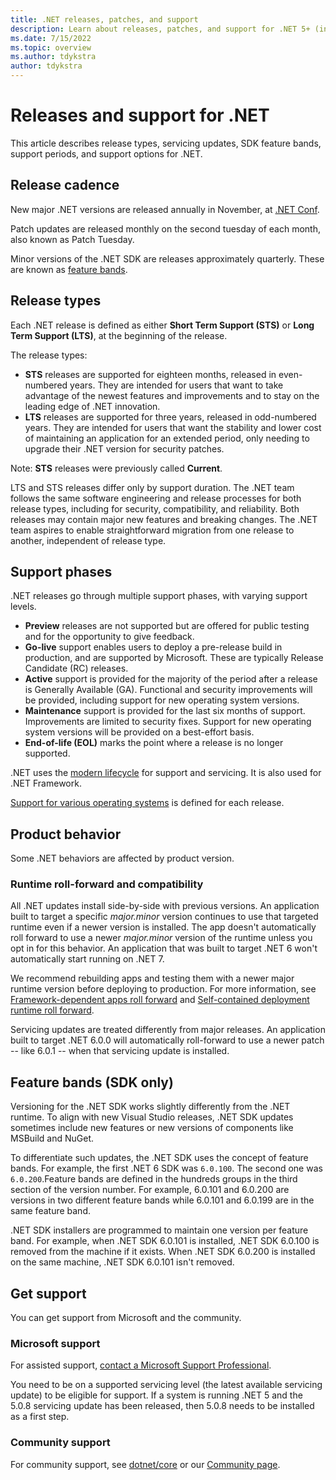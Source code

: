 ```yaml
---
title: .NET releases, patches, and support
description: Learn about releases, patches, and support for .NET 5+ (including .NET Core) and later versions.
ms.date: 7/15/2022
ms.topic: overview
ms.author: tdykstra
author: tdykstra
---
```

# Releases and support for .NET

This article describes release types, servicing updates, SDK feature bands, support periods, and support options for .NET.

## Release cadence

New major .NET versions are released annually in November, at [.NET Conf](https://www.dotnetconf.net/).

Patch updates are released monthly on the second tuesday of each month, also known as Patch Tuesday.

Minor versions of the .NET SDK are releases approximately quarterly. These are known as [feature bands](#feature-bands-sdk-only).

## Release types

Each .NET release is defined as either  **Short Term Support (STS)** or **Long Term Support (LTS)**, at the beginning of the release.

The release types:

* **STS** releases are supported for eighteen months, released in even-numbered years. They are intended for users that want to take advantage of the newest features and improvements and to stay on the leading edge of .NET innovation.
* **LTS** releases are supported for three years, released in odd-numbered years. They are intended for users that want the stability and lower cost of maintaining an application for an extended period, only needing to upgrade their .NET version for security patches.

Note: **STS** releases were previously called **Current**.

LTS and STS releases differ only by support duration. The .NET team follows the same software engineering and release processes for both release types, including for security, compatibility, and reliability. Both releases may contain major new features and breaking changes. The .NET team aspires to enable straightforward migration from one release to another, independent of release type.

## Support phases

.NET releases go through multiple support phases, with varying support levels.

* **Preview** releases are not supported but are offered for public testing and for the opportunity to give feedback.
* **Go-live** support enables users to deploy a pre-release build in production, and are supported by Microsoft. These are typically Release Candidate (RC) releases.
* **Active** support is provided for the majority of the period after a release is Generally Available (GA). Functional and security improvements will be provided, including support for new operating system versions.
* **Maintenance** support is provided for the last six months of support. Improvements are limited to security fixes. Support for new operating system versions will be provided on a best-effort basis.
* **End-of-life (EOL)** marks the point where a release is no longer supported.

.NET uses the [modern lifecycle](/lifecycle/policies/modern) for support and servicing. It is also used for .NET Framework.

[Support for various operating systems](https://github.com/dotnet/core/blob/main/os-lifecycle-policy.md) is defined for each release.

## Product behavior

Some .NET behaviors are affected by product version.

### Runtime roll-forward and compatibility

All .NET updates install side-by-side with previous versions. An application built to target a specific *major.minor* version continues to use that targeted runtime even if a newer version is installed. The app doesn't automatically roll forward to use a newer *major.minor* version of the runtime unless you opt in for this behavior. An application that was built to target .NET 6 won't automatically start running on .NET 7.

We recommend rebuilding apps and testing them with a newer major runtime version before deploying to production. For more information, see [Framework-dependent apps roll forward](versions/selection.md#framework-dependent-apps-roll-forward) and [Self-contained deployment runtime roll forward](deploying/runtime-patch-selection.md).

Servicing updates are treated differently from major releases. An application built to target .NET 6.0.0 will automatically roll-forward to use a newer patch -- like 6.0.1 -- when that servicing update is installed.

## Feature bands (SDK only)

Versioning for the .NET SDK works slightly differently from the .NET runtime. To align with new Visual Studio releases, .NET SDK updates sometimes include new features or new versions of components like MSBuild and NuGet.

To differentiate such updates, the .NET SDK uses the concept of feature bands. For example, the first .NET 6 SDK was `6.0.100`. The second one was `6.0.200`.Feature bands are defined in the hundreds groups in the third section of the version number. For example, 6.0.101 and 6.0.200 are versions in two different feature bands while 6.0.101 and 6.0.199 are in the same feature band.

.NET SDK installers are programmed to maintain one version per feature band. For example, when .NET SDK 6.0.101 is installed, .NET SDK 6.0.100 is removed from the machine if it exists. When .NET SDK 6.0.200 is installed on the same machine, .NET SDK 6.0.101 isn't removed.

## Get support

You can get support from Microsoft and the community.

### Microsoft support

For assisted support, [contact a Microsoft Support Professional](https://support.microsoft.com/supportforbusiness/productselection/?sapid=4fd4947b-15ea-ce01-080f-97f2ca3c76e8).

You need to be on a supported servicing level (the latest available servicing update) to be eligible for support. If a system is running .NET 5 and the 5.0.8 servicing update has been released, then 5.0.8 needs to be installed as a first step.

### Community support

For community support, see [dotnet/core](https://github.com/dotnet/core) or our [Community page](https://dotnet.microsoft.com/platform/community).
